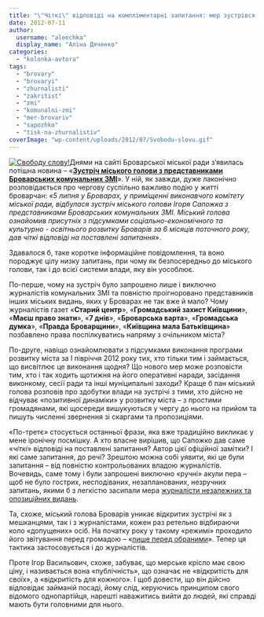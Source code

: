 ```yaml
---
title: "\"Чіткі\" відповіді на компліментарні запитання: мер зустрівся зі своїми журналістами"
date: 2012-07-11
author: 
  username: "aleechka"
  display_name: "Аліна Дяченко"
categories: 
  - "kolonka-avtora"
tags: 
  - "brovary"
  - "brovaryi"
  - "zhurnalisti"
  - "zakritist"
  - "zmi"
  - "komunalni-zmi"
  - "mer-brovariv"
  - "sapozhko"
  - "tisk-na-zhurnalistiv"
coverImage: "wp-content/uploads/2012/07/Svobodu-slovu.gif"
---
```


[![](https://mpz.brovary.org/wp-content/uploads/2012/07/Svobodu-slovu-300x261.gif "Свободу слову!")](https://mpz.brovary.org/wp-content/uploads/2012/07/Svobodu-slovu.gif)Днями на сайті Броварської міської ради з’явилась потішна новина – «**[Зустріч міського голови з представниками Броварських комунальних ЗМІ](https://brovary.kiev.ua/zustr%D1%96ch-m%D1%96skogo-golovi-z-predstavnikami-brovarskikh-komunalnikh-zm%D1%96)**». У ній, як завжди, дуже лаконічно розповідається про чергову суспільно важливо подію у житті броварчан: «_5 липня у Броварах, у приміщенні виконавчого комітету міської ради, відбулася зустріч міського голови Ігоря Сапожка з представниками Броварських комунальних ЗМІ. Міський голова ознайомив присутніх з підсумками соціально-економічного та культурно - освітнього розвитку Броварів за 6 місяців поточного року, дав чіткі відповіді на поставлені запитання_».

Здавалося б, таке коротке інформаційне повідомлення, та воно породжує цілу низку запитань, при чому як безпосередньо до міського голови, так і до всієї системи влади, яку він уособлює.

По-перше, чому на зустріч було запрошено лише і виключно журналістів комунальних ЗМІ та повністю проігноровано представників інших міських видань, яких у Броварах не так вже й мало? Чому журналістів газет «**Старий центр**», «**Громадський захист Київщини**», «**Маєш право знати**», «**7 днів**», «**Броварська варта**», «**Громадська думка**», «**Правда Броварщини**», «**Київщина мала Батьківщина**» позбавлено права поспілкуватись напряму з очільником міста?

По-друге, навіщо ознайомлювати з підсумками виконання програми розвитку міста за І півріччя 2012 року тих, хто тільки тим і займається, що висвітлює це виконання щодня? Що нового мер може розповісти тим, хто і так ходить щотижня на його оперативні наради, засідання виконкому, сесії ради та інші муніципальні заходи? Краще б пан міський голова розповів про здобутки влади на зустрічі з тими, хто дійсно не відчуває «позитивної динаміки» у розвитку міста – з простими громадянами, які щосереди вишукуються у чергу до нього на прийом та пишуть численні звернення зі скаргами та пропозиціями.

«По-третє» стосується останньої фрази, яка вже традиційно викликає у мене іронічну посмішку. А хто власне вирішив, що Сапожко дав саме «_чіткі_» відповіді на поставлені запитання? Автор цієї офіційної замітки? І які саме запитання, до речі? Зрештою можна собі уявити, які це були запитання – від повністю контрольованих владою журналістів. Вочевидь, саме тому і були запрошені виключно «ручні» акули пера – щоб не було гострих, несподіваних, незапланованих, незручних запитань, якими б з легкістю засипали мера [журналісти незалежних та опозиційних видань](https://mpz.brovary.org/budni-brovarskih-zhurnalistiv-zhodnih-zruchnostey-i-nezakonni-pereshkodi/).

Та, схоже, міський голова Броварів уникає відкритих зустрічі як з мешканцями, так і з журналістами, кожен раз ретельно відбираючи коло «допущених» осіб. На початку року у такому «режимі» проходило його звітування перед громадою – «[лише перед обраними](https://mpz.brovary.org/miskiy-golova-tishkom-nishkom-vidzvituvav-lishe-pered-veteranami/)». Тепер ця тактика застосовується і до журналістів.

Проте Ігор Васильович, схоже, забуває, що мерське крісло має свою ціну, і називається вона «публічність», що означає не «відкритість для своїх», а «відкритість для кожного». І щоб довести, що він дійсно відповідає займаній посаді, йому слід, керуючись принципом свого відомого однопартійця, нарешті наважитись вийти до людей, які справді мають бути головними для нього.
